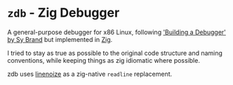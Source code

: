 # `zdb` - Zig Debugger

A general-purpose debugger for x86 Linux, following ['Building a Debugger' by Sy Brand](https://nostarch.com/building-a-debugger) but implemented in [Zig](https://ziglang.org/).

I tried to stay as true as possible to the original code structure and naming conventions, while keeping things as zig idiomatic where possible.

zdb uses [linenoize](https://github.com/joachimschmidt557/linenoize) as a zig-native `readline` replacement.